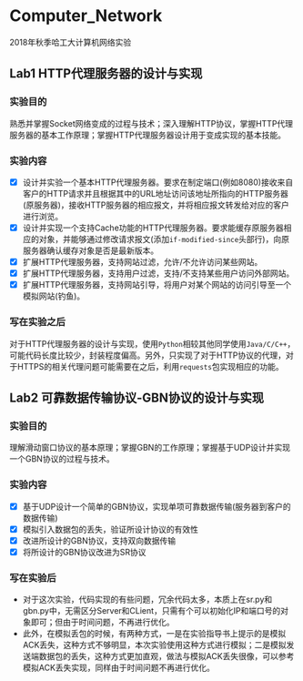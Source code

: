 # Computer_Network
2018年秋季哈工大计算机网络实验
## Lab1 HTTP代理服务器的设计与实现
### 实验目的
熟悉并掌握Socket网络变成的过程与技术；深入理解HTTP协议，掌握HTTP代理服务器的基本工作原理；掌握HTTP代理服务器设计用于变成实现的基本技能。
### 实验内容
- [x] 设计并实验一个基本HTTP代理服务器。要求在制定端口(例如8080)接收来自客户的HTTP请求并且根据其中的URL地址访问该地址所指向的HTTP服务器(原服务器)，接收HTTP服务器的相应报文，并将相应报文转发给对应的客户进行浏览。
- [x] 设计并实现一个支持Cache功能的HTTP代理服务器。要求能缓存原服务器相应的对象，并能够通过修改请求报文(添加`if-modified-since`头部行)，向原服务器确认缓存对象是否是最新版本。
- [x] 扩展HTTP代理服务器，支持网站过滤，允许/不允许访问某些网站。
- [x] 扩展HTTP代理服务器，支持用户过滤，支持/不支持某些用户访问外部网站。
- [x] 扩展HTTP代理服务器，支持网站引导，将用户对某个网站的访问引导至一个模拟网站(钓鱼)。
### 写在实验之后
对于HTTP代理服务器的设计与实现，使用`Python`相较其他同学使用`Java/C/C++`，可能代码长度比较少，封装程度偏高。另外，只实现了对于HTTP协议的代理，对于HTTPS的相关代理问题可能需要在之后，利用`requests`包实现相应的功能。

## Lab2 可靠数据传输协议-GBN协议的设计与实现
### 实验目的
理解滑动窗口协议的基本原理；掌握GBN的工作原理；掌握基于UDP设计并实现一个GBN协议的过程与技术。
### 实验内容
- [x] 基于UDP设计一个简单的GBN协议，实现单项可靠数据传输(服务器到客户的数据传输)
- [x] 模拟引入数据包的丢失，验证所设计协议的有效性
- [x] 改进所设计的GBN协议，支持双向数据传输
- [x] 将所设计的GBN协议改进为SR协议

### 写在实验后
- 对于这次实验，代码实现的有些问题，冗余代码太多，本质上在sr.py和gbn.py中，无需区分Server和CLient，只需有个可以初始化IP和端口号的对象即可；但由于时间问题，不再进行优化。
- 此外，在模拟丢包的时候，有两种方式，一是在实验指导书上提示的是模拟ACK丢失，这种方式不够明显，本次实验使用这种方式进行模拟；二是模拟发送端数据包的丢失，这种方式更加直观，做法与模拟ACK丢失很像，可以参考模拟ACK丢失实现，同样由于时间问题不再进行优化。
